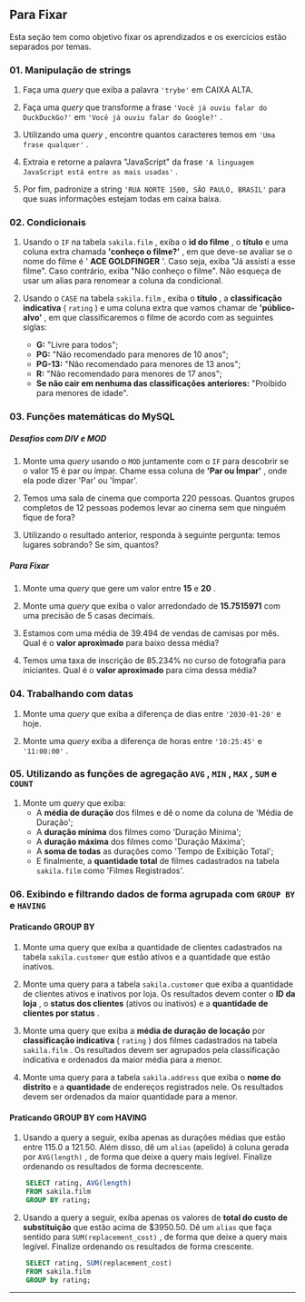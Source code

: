 ## Para Fixar 

Esta seção tem como objetivo fixar os aprendizados e os exercícios estão separados por temas. 


### 01. Manipulação de strings

1.  Faça uma  _query_ que exiba a palavra  `'trybe'`  em CAIXA ALTA.
    
2.  Faça uma  _query_ que transforme a frase  `'Você já ouviu falar do DuckDuckGo?'`  em  `'Você já ouviu falar do Google?'`  .
    
3.  Utilizando uma  _query_ , encontre quantos caracteres temos em  `'Uma frase qualquer'`  .
    
4.  Extraia e retorne a palavra "JavaScript" da frase  `'A linguagem JavaScript está entre as mais usadas'`  .
    
5.  Por fim, padronize a string  `'RUA NORTE 1500, SÃO PAULO, BRASIL'`  para que suas informações estejam todas em caixa baixa.

### 02. Condicionais

1.  Usando o  `IF`  na tabela  `sakila.film`  , exiba o  **id do filme** , o  **título** e uma coluna extra chamada  **'conheço o filme?'** , em que deve-se avaliar se o nome do filme é '  **ACE GOLDFINGER** '. Caso seja, exiba "Já assisti a esse filme". Caso contrário, exiba "Não conheço o filme". Não esqueça de usar um alias para renomear a coluna da condicional.
    
2.  Usando o  `CASE`  na tabela  `sakila.film`  , exiba o  **título** , a  **classificação indicativa** (  `rating`  ) e uma coluna extra que vamos chamar de  **'público-alvo'** , em que classificaremos o filme de acordo com as seguintes siglas:
    
    -   **G:** "Livre para todos";
    -   **PG:** "Não recomendado para menores de 10 anos";
    -   **PG-13:** "Não recomendado para menores de 13 anos";
    -   **R:** "Não recomendado para menores de 17 anos";
    -   **Se não cair em nenhuma das classificações anteriores:** "Proibido para menores de idade".
    
    
### 03. Funções matemáticas do MySQL

##### Desafios com DIV e MOD

1.  Monte uma  _query_ usando o  `MOD`  juntamente com o  `IF`  para descobrir se o valor 15 é par ou ímpar. Chame essa coluna de  **'Par ou Ímpar'** , onde ela pode dizer 'Par' ou 'Ímpar'.
    
2.  Temos uma sala de cinema que comporta 220 pessoas. Quantos grupos completos de 12 pessoas podemos levar ao cinema sem que ninguém fique de fora?
    
3.  Utilizando o resultado anterior, responda à seguinte pergunta: temos lugares sobrando? Se sim, quantos?

##### Para Fixar

1.  Monte uma  _query_ que gere um valor entre  **15** e  **20** .
    
2.  Monte uma  _query_ que exiba o valor arredondado de  **15.7515971** com uma precisão de 5 casas decimais.
    
3.  Estamos com uma média de 39.494 de vendas de camisas por mês. Qual é o  **valor aproximado** para baixo dessa média?
    
4.  Temos uma taxa de inscrição de 85.234% no curso de fotografia para iniciantes. Qual é o  **valor aproximado** para cima dessa média?

### 04. Trabalhando com datas

1.  Monte uma  _query_ que exiba a diferença de dias entre  `'2030-01-20'`  e hoje.
    
2.  Monte uma  _query_ exiba a diferença de horas entre  `'10:25:45'`  e  `'11:00:00'`  .

### 05. Utilizando as funções de agregação  `AVG`  ,  `MIN`  ,  `MAX`  ,  `SUM`  e  `COUNT`

1.  Monte um  _query_ que exiba:
    -   A  **média de duração** dos filmes e dê o nome da coluna de 'Média de Duração';
    -   A  **duração mínima** dos filmes como 'Duração Mínima';
    -   A  **duração máxima** dos filmes como 'Duração Máxima';
    -   A  **soma de todas** as durações como 'Tempo de Exibição Total';
    -   E finalmente, a  **quantidade total** de filmes cadastrados na tabela  `sakila.film`  como 'Filmes Registrados'.

### 06. Exibindo e filtrando dados de forma agrupada com  `GROUP BY`  e  `HAVING`

#### Praticando GROUP BY

1.  Monte uma query que exiba a quantidade de clientes cadastrados na tabela  `sakila.customer`  que estão ativos e a quantidade que estão inativos.
    
2.  Monte uma query para a tabela  `sakila.customer`  que exiba a quantidade de clientes ativos e inativos por loja. Os resultados devem conter o  **ID da loja** , o  **status dos clientes** (ativos ou inativos) e a  **quantidade de clientes por status** .
    
3.  Monte uma query que exiba a  **média de duração de locação** por  **classificação indicativa** (  `rating`  ) dos filmes cadastrados na tabela  `sakila.film`  . Os resultados devem ser agrupados pela classificação indicativa e ordenados da maior média para a menor.
    
4.  Monte uma query para a tabela  `sakila.address`  que exiba o  **nome do distrito** e a  **quantidade** de endereços registrados nele. Os resultados devem ser ordenados da maior quantidade para a menor.

#### Praticando GROUP BY com HAVING

1.  Usando a query a seguir, exiba apenas as durações médias que estão entre 115.0 a 121.50. Além disso, dê um  `alias`  (apelido) à coluna gerada por  `AVG(length)`  , de forma que deixe a query mais legível. Finalize ordenando os resultados de forma decrescente.


```sql
    SELECT rating, AVG(length)
    FROM sakila.film
    GROUP BY rating;
```

2.  Usando a query a seguir, exiba apenas os valores de  **total do custo de substituição** que estão acima de $3950.50. Dê um  `alias`  que faça sentido para  `SUM(replacement_cost)`  , de forma que deixe a query mais legível. Finalize ordenando os resultados de forma crescente.


```sql
    SELECT rating, SUM(replacement_cost)
    FROM sakila.film
    GROUP by rating;
```

----------